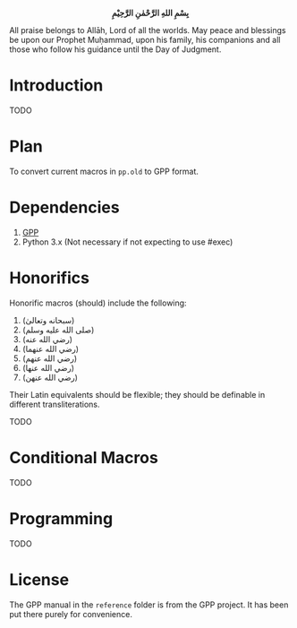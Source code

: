 <p align="center" style="font-weight: bold !important;">
    <span>بِسْمِ اللهِ الرَّحْمٰنِ الرَّحِيْمِ</span>
</p>

All praise belongs to Allāh, Lord of all the worlds. May peace and blessings be
upon our Prophet Muḥammad, upon his family, his companions and all those who
follow his guidance until the Day of Judgment.

# Introduction

TODO

# Plan

To convert current macros in `pp.old` to GPP format.

# Dependencies

1. [GPP](https://github.com/logological/gpp)
2. Python 3.x (Not necessary if not expecting to use #exec)

# Honorifics

Honorific macros (should) include the following:

1. (سبحانه وتعالىٰ)
2. (صلى الله عليه وسلم)
3. (رضي الله عنه)
4. (رضي الله عنهما)
5. (رضي الله عنهم)
6. (رضي الله عنها)
7. (رضي الله عنهن)


Their Latin equivalents should be flexible;
they should be definable in different transliterations.

TODO

# Conditional Macros

TODO

# Programming

TODO

# License

The GPP manual in the `reference` folder is from the GPP project.
It has been put there purely for convenience.
